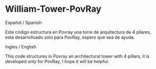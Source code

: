 # William-Tower-PovRay

Español / Spanish

Este código estructura en Povray una torre de arquitectura de 4 pilares, 
esta desarrolloado solo para PovRay, espero que sea de ayuda.

Ingles / English

This code structures in Povray an architectural tower with 4 pillars, 
it is developed only for PovRay, I hope it will be helpful.
